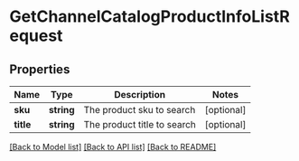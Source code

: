 # GetChannelCatalogProductInfoListRequest

## Properties
Name | Type | Description | Notes
------------ | ------------- | ------------- | -------------
**sku** | **string** | The product sku to search | [optional] 
**title** | **string** | The  product title to search | [optional] 

[[Back to Model list]](../README.md#documentation-for-models) [[Back to API list]](../README.md#documentation-for-api-endpoints) [[Back to README]](../README.md)


